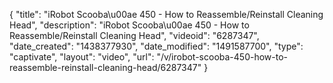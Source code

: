 {
    "title": "iRobot Scooba\u00ae 450 - How to Reassemble\/Reinstall Cleaning Head",
    "description": "iRobot Scooba\u00ae 450 - How to Reassemble\/Reinstall Cleaning Head",
    "videoid": "6287347",
    "date_created": "1438377930",
    "date_modified": "1491587700",
    "type": "captivate",
    "layout": "video",
    "url": "\/v\/irobot-scooba-450-how-to-reassemble-reinstall-cleaning-head\/6287347"
}